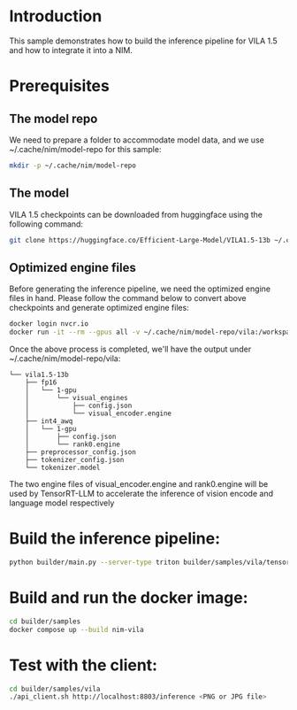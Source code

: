 # Introduction

This sample demonstrates how to build the inference pipeline for VILA 1.5 and how to integrate it into a NIM.

# Prerequisites

## The model repo

We need to prepare a folder to accommodate model data, and we use ~/.cache/nim/model-repo for this sample:

```bash
mkdir -p ~/.cache/nim/model-repo
```

## The model

VILA 1.5 checkpoints can be downloaded from huggingface using the following command:

```bash
git clone https://huggingface.co/Efficient-Large-Model/VILA1.5-13b ~/.cache/nim/model-repo/vila1.5-13b
```

## Optimized engine files

Before generating the inference pipeline, we need the optimized engine files in hand. Please follow the command below to convert above checkpoints and generate optimized engine files:

```bash
docker login nvcr.io
docker run -it --rm --gpus all -v ~/.cache/nim/model-repo/vila:/workspace/checkpoints/optimized -v ~/.cache/nim/model-repo:/workspace/checkpoints/baseline -e LLM_BATCH_SIZE=8 -e LLM_PRECISION=int4_awq nvcr.io/ztko6yjat3l5/vlm/vila_trt_engine:0.6.4
```

Once the above process is completed, we'll have the output under ~/.cache/nim/model-repo/vila:

```
└── vila1.5-13b
    ├── fp16
    │   └── 1-gpu
    │       └── visual_engines
    │           ├── config.json
    │           └── visual_encoder.engine
    ├── int4_awq
    │   └── 1-gpu
    │       ├── config.json
    │       └── rank0.engine
    ├── preprocessor_config.json
    ├── tokenizer_config.json
    └── tokenizer.model
```

The two engine files of visual_encoder.engine and rank0.engine will be used by TensorRT-LLM to accelerate the inference of vision encode and language model respectively

# Build the inference pipeline:

```bash
python builder/main.py --server-type triton builder/samples/vila/tensorrt_vila1.5.yaml -a builder/samples/vila/openapi.json -c builder/samples/vila/processors.py -o builder/samples/vila -t
```


# Build and run the docker image:

```bash
cd builder/samples
docker compose up --build nim-vila
```

# Test with the client:

```bash
cd builder/samples/vila
./api_client.sh http://localhost:8803/inference <PNG or JPG file>
```




